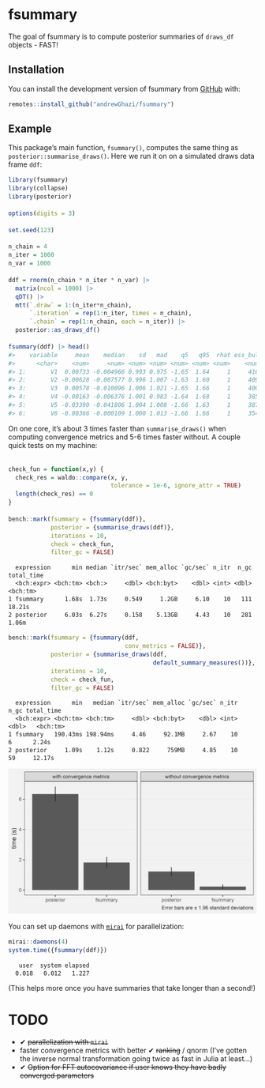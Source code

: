 
<!-- README.md is generated from README.Rmd. Please edit that file -->

# fsummary

<!-- badges: start -->
<!-- badges: end -->

The goal of fsummary is to compute posterior summaries of `draws_df`
objects - FAST!

## Installation

You can install the development version of fsummary from
[GitHub](https://github.com/) with:

``` r
remotes::install_github("andrewGhazi/fsummary")
```

## Example

This package’s main function, `fsummary()`, computes the same thing as
`posterior::summarise_draws()`. Here we run it on on a simulated draws
data frame `ddf`:

``` r
library(fsummary)
library(collapse)
library(posterior)

options(digits = 3)

set.seed(123)

n_chain = 4
n_iter = 1000
n_var = 1000

ddf = rnorm(n_chain * n_iter * n_var) |> 
  matrix(ncol = 1000) |> 
  qDT() |> 
  mtt(`.draw` = 1:(n_iter*n_chain),
      `.iteration` = rep(1:n_iter, times = n_chain),
      `.chain` = rep(1:n_chain, each = n_iter)) |> 
  posterior::as_draws_df()

fsummary(ddf) |> head()
#>    variable     mean    median    sd   mad    q5   q95  rhat ess_bulk ess_tail
#>      <char>    <num>     <num> <num> <num> <num> <num> <num>    <num>    <num>
#> 1:       V1  0.00733 -0.004966 0.993 0.975 -1.65  1.64     1     4161     3930
#> 2:       V2 -0.00628 -0.007577 0.996 1.007 -1.63  1.60     1     4099     3978
#> 3:       V3  0.00578 -0.010096 1.006 1.021 -1.65  1.66     1     4005     3807
#> 4:       V4 -0.00163 -0.006376 1.001 0.983 -1.64  1.68     1     3851     3729
#> 5:       V5 -0.03390 -0.041806 1.004 1.008 -1.66  1.63     1     3878     3891
#> 6:       V6 -0.00366 -0.000109 1.000 1.013 -1.66  1.66     1     3547     3824
```

On one core, it’s about 3 times faster than `summarise_draws()` when
computing convergence metrics and 5-6 times faster without. A couple
quick tests on my machine:

``` r

check_fun = function(x,y) {
  check_res = waldo::compare(x, y, 
                             tolerance = 1e-6, ignore_attr = TRUE)
  length(check_res) == 0
}

bench::mark(fsummary = {fsummary(ddf)},
            posterior = {summarise_draws(ddf)},
            iterations = 10,
            check = check_fun,
            filter_gc = FALSE)
```

      expression      min median `itr/sec` mem_alloc `gc/sec` n_itr  n_gc total_time
      <bch:expr> <bch:tm> <bch:>     <dbl> <bch:byt>    <dbl> <int> <dbl>   <bch:tm>
    1 fsummary      1.68s  1.73s     0.549     1.2GB     6.10    10   111     18.21s
    2 posterior     6.03s  6.27s     0.158    5.13GB     4.43    10   281      1.06m

``` r
bench::mark(fsummary = {fsummary(ddf,
                                 conv_metrics = FALSE)},
            posterior = {summarise_draws(ddf, 
                                         default_summary_measures())},
            iterations = 10,
            check = check_fun,
            filter_gc = FALSE)
```

      expression      min   median `itr/sec` mem_alloc `gc/sec` n_itr  n_gc total_time
      <bch:expr> <bch:tm> <bch:tm>     <dbl> <bch:byt>    <dbl> <int> <dbl>   <bch:tm>
    1 fsummary   190.43ms 198.94ms     4.46     92.1MB     2.67    10     6      2.24s
    2 posterior     1.09s    1.12s     0.822     759MB     4.85    10    59     12.17s

![](man/figures/comparison.png)

You can set up daemons with
[`mirai`](https://shikokuchuo.net/mirai/index.html) for parallelization:

``` r
mirai::daemons(4)
system.time({fsummary(ddf)})
```

       user  system elapsed 
      0.018   0.012   1.227 

(This helps more once you have summaries that take longer than a
second!)

# TODO

- ✔ ~~parallelization with `mirai`~~
- faster convergence metrics with better ✔ ~~ranking~~ / qnorm (I’ve
  gotten the inverse normal transformation going twice as fast in Julia
  at least…)
- ✔ ~~Option for FFT autocovariance if user knows they have badly
  converged parameters~~
